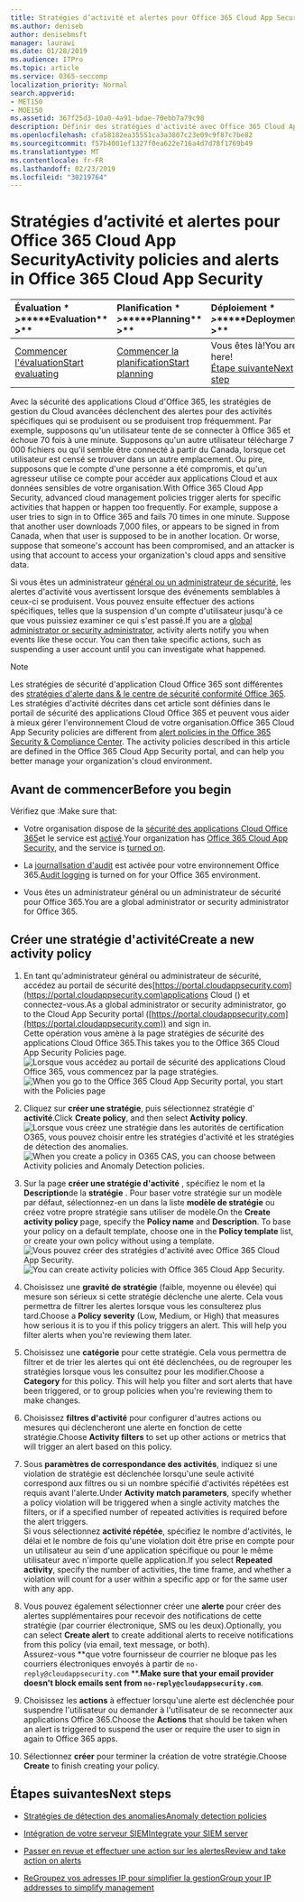 ```yaml
---
title: Stratégies d’activité et alertes pour Office 365 Cloud App Security
ms.author: deniseb
author: denisebmsft
manager: laurawi
ms.date: 01/28/2019
ms.audience: ITPro
ms.topic: article
ms.service: O365-seccomp
localization_priority: Normal
search.appverid:
- MET150
- MOE150
ms.assetid: 367f25d3-10a0-4a91-bdae-70ebb7a79c98
description: Définir des stratégies d'activité avec Office 365 Cloud App Security pour configurer des alertes à déclencher lorsque des activités spécifiques se produisent ou se produisent trop fréquemment. En configurant des stratégies pour déclencher des alertes, vous pouvez être informé et surveiller des activités spécifiques.
ms.openlocfilehash: cfa58182ea35551ca3a3807c23e09c9f87c7be82
ms.sourcegitcommit: f57b4001ef1327f0ea622e716a4d7d78f1769b49
ms.translationtype: MT
ms.contentlocale: fr-FR
ms.lasthandoff: 02/23/2019
ms.locfileid: "30219764"
---
```

# <a name="activity-policies-and-alerts-in-office-365-cloud-app-security"></a><span data-ttu-id="5fe11-104">Stratégies d’activité et alertes pour Office 365 Cloud App Security</span><span class="sxs-lookup"><span data-stu-id="5fe11-104">Activity policies and alerts in Office 365 Cloud App Security</span></span>

|<span data-ttu-id="5fe11-105">Évaluation \* *\>*\*</span><span class="sxs-lookup"><span data-stu-id="5fe11-105">\*\*\*\*Evaluation\*\* \>\*\*</span></span>|<span data-ttu-id="5fe11-106">Planification \* *\>*\*</span><span class="sxs-lookup"><span data-stu-id="5fe11-106">\*\*\*\*Planning\*\* \>\*\*</span></span>|<span data-ttu-id="5fe11-107">Déploiement \* *\>*\*</span><span class="sxs-lookup"><span data-stu-id="5fe11-107">\*\*\*\*Deployment\*\* \>\*\*</span></span>|<span data-ttu-id="5fe11-108">Utilisation \* \* \* \*</span><span class="sxs-lookup"><span data-stu-id="5fe11-108">\*\*\*\*Utilization\*\*\*\*</span></span>|
|:-----|:-----|:-----|:-----|
|[<span data-ttu-id="5fe11-109">Commencer l'évaluation</span><span class="sxs-lookup"><span data-stu-id="5fe11-109">Start evaluating</span></span>](office-365-cas-overview.md) <br/> |[<span data-ttu-id="5fe11-110">Commencer la planification</span><span class="sxs-lookup"><span data-stu-id="5fe11-110">Start planning</span></span>](get-ready-for-office-365-cas.md) <br/> |<span data-ttu-id="5fe11-111">Vous êtes là!</span><span class="sxs-lookup"><span data-stu-id="5fe11-111">You are here!</span></span>  <br/> [<span data-ttu-id="5fe11-112">Étape suivante</span><span class="sxs-lookup"><span data-stu-id="5fe11-112">Next step</span></span>](anomaly-detection-policies-in-ocas.md) <br/> |[<span data-ttu-id="5fe11-113">Commencer à utiliser</span><span class="sxs-lookup"><span data-stu-id="5fe11-113">Start utilizing</span></span>](utilization-activities-for-ocas.md) <br/> |
   
<span data-ttu-id="5fe11-p102">Avec la sécurité des applications Cloud d'Office 365, les stratégies de gestion du Cloud avancées déclenchent des alertes pour des activités spécifiques qui se produisent ou se produisent trop fréquemment. Par exemple, supposons qu'un utilisateur tente de se connecter à Office 365 et échoue 70 fois à une minute. Supposons qu'un autre utilisateur télécharge 7 000 fichiers ou qu'il semble être connecté à partir du Canada, lorsque cet utilisateur est censé se trouver dans un autre emplacement. Ou pire, supposons que le compte d'une personne a été compromis, et qu'un agresseur utilise ce compte pour accéder aux applications Cloud et aux données sensibles de votre organisation.</span><span class="sxs-lookup"><span data-stu-id="5fe11-p102">With Office 365 Cloud App Security, advanced cloud management policies trigger alerts for specific activities that happen or happen too frequently. For example, suppose a user tries to sign in to Office 365 and fails 70 times in one minute. Suppose that another user downloads 7,000 files, or appears to be signed in from Canada, when that user is supposed to be in another location. Or worse, suppose that someone's account has been compromised, and an attacker is using that account to access your organization's cloud apps and sensitive data.</span></span>
  
<span data-ttu-id="5fe11-p103">Si vous êtes un administrateur [général ou un administrateur de sécurité](permissions-in-the-security-and-compliance-center.md), les alertes d'activité vous avertissent lorsque des événements semblables à ceux-ci se produisent. Vous pouvez ensuite effectuer des actions spécifiques, telles que la suspension d'un compte d'utilisateur jusqu'à ce que vous puissiez examiner ce qui s'est passé.</span><span class="sxs-lookup"><span data-stu-id="5fe11-p103">If you are a [global administrator or security administrator](permissions-in-the-security-and-compliance-center.md), activity alerts notify you when events like these occur. You can then take specific actions, such as suspending a user account until you can investigate what happened.</span></span>
  
> [!NOTE]
> <span data-ttu-id="5fe11-p104">Les stratégies de sécurité d'application Cloud Office 365 sont différentes des [stratégies d'alerte dans &amp; le centre de sécurité conformité Office 365](alert-policies.md). Les stratégies d'activité décrites dans cet article sont définies dans le portail de sécurité des applications Cloud Office 365 et peuvent vous aider à mieux gérer l'environnement Cloud de votre organisation.</span><span class="sxs-lookup"><span data-stu-id="5fe11-p104">Office 365 Cloud App Security policies are different from [alert policies in the Office 365 Security &amp; Compliance Center](alert-policies.md). The activity policies described in this article are defined in the Office 365 Cloud App Security portal, and can help you better manage your organization's cloud environment.</span></span> 
  
## <a name="before-you-begin"></a><span data-ttu-id="5fe11-122">Avant de commencer</span><span class="sxs-lookup"><span data-stu-id="5fe11-122">Before you begin</span></span>

<span data-ttu-id="5fe11-123">Vérifiez que :</span><span class="sxs-lookup"><span data-stu-id="5fe11-123">Make sure that:</span></span>
  
- <span data-ttu-id="5fe11-124">Votre organisation dispose de la [sécurité des applications Cloud Office 365](office-365-cas-overview.md)et le service est [activé](turn-on-office-365-cas.md).</span><span class="sxs-lookup"><span data-stu-id="5fe11-124">Your organization has [Office 365 Cloud App Security](office-365-cas-overview.md), and the service is [turned on](turn-on-office-365-cas.md).</span></span>
    
- <span data-ttu-id="5fe11-125">La [journalIsation d'audit](turn-audit-log-search-on-or-off.md) est activée pour votre environnement Office 365.</span><span class="sxs-lookup"><span data-stu-id="5fe11-125">[Audit logging](turn-audit-log-search-on-or-off.md) is turned on for your Office 365 environment.</span></span> 
    
- <span data-ttu-id="5fe11-126">Vous êtes un administrateur général ou un administrateur de sécurité pour Office 365.</span><span class="sxs-lookup"><span data-stu-id="5fe11-126">You are a global administrator or security administrator for Office 365.</span></span>
    
## <a name="create-a-new-activity-policy"></a><span data-ttu-id="5fe11-127">Créer une stratégie d'activité</span><span class="sxs-lookup"><span data-stu-id="5fe11-127">Create a new activity policy</span></span>

1. <span data-ttu-id="5fe11-128">En tant qu'administrateur général ou administrateur de sécurité, accédez au portail de sécurité des[https://portal.cloudappsecurity.com](https://portal.cloudappsecurity.com)applications Cloud () et connectez-vous.</span><span class="sxs-lookup"><span data-stu-id="5fe11-128">As a global administrator or security administrator, go to the Cloud App Security portal ([https://portal.cloudappsecurity.com](https://portal.cloudappsecurity.com)) and sign in.</span></span> <br><span data-ttu-id="5fe11-129">Cette opération vous amène à la page stratégies de sécurité des applications Cloud Office 365.</span><span class="sxs-lookup"><span data-stu-id="5fe11-129">This takes you to the Office 365 Cloud App Security Policies page.</span></span><br><span data-ttu-id="5fe11-130">![Lorsque vous accédez au portail de sécurité des applications Cloud Office 365, vous commencez par la page stratégies.](media/5cb8833c-4e08-438c-bab3-91b5106f6f3f.png)</span><span class="sxs-lookup"><span data-stu-id="5fe11-130">![When you go to the Office 365 Cloud App Security portal, you start with the Policies page](media/5cb8833c-4e08-438c-bab3-91b5106f6f3f.png)</span></span>
  
2. <span data-ttu-id="5fe11-131">Cliquez sur **créer une stratégie**, puis sélectionnez stratégie d' **activité**.</span><span class="sxs-lookup"><span data-stu-id="5fe11-131">Click **Create policy**, and then select **Activity policy**.</span></span><br><span data-ttu-id="5fe11-132">![Lorsque vous créez une stratégie dans les autorités de certification O365, vous pouvez choisir entre les stratégies d'activité et les stratégies de détection des anomalies.](media/79f34535-ddf9-4a5b-a0a3-8766bf9c174c.png)</span><span class="sxs-lookup"><span data-stu-id="5fe11-132">![When you create a policy in O365 CAS, you can choose between Activity policies and Anomaly Detection policies.](media/79f34535-ddf9-4a5b-a0a3-8766bf9c174c.png)</span></span>
  
3. <span data-ttu-id="5fe11-p105">Sur la page **créer une stratégie d'activité** , spécifiez le nom et la **Description**de la **stratégie** . Pour baser votre stratégie sur un modèle par défaut, sélectionnez-en un dans la liste **modèle de stratégie** ou créez votre propre stratégie sans utiliser de modèle.</span><span class="sxs-lookup"><span data-stu-id="5fe11-p105">On the **Create activity policy** page, specify the **Policy name** and **Description**. To base your policy on a default template, choose one in the **Policy template** list, or create your own policy without using a template.</span></span><br><span data-ttu-id="5fe11-135">![Vous pouvez créer des stratégies d'activité avec Office 365 Cloud App Security.](media/4083a76f-7074-4d6a-8200-6d76d49259d7.png)</span><span class="sxs-lookup"><span data-stu-id="5fe11-135">![You can create activity policies with Office 365 Cloud App Security.](media/4083a76f-7074-4d6a-8200-6d76d49259d7.png)</span></span>
  
4. <span data-ttu-id="5fe11-p106">Choisissez une **gravité de stratégie** (faible, moyenne ou élevée) qui mesure son sérieux si cette stratégie déclenche une alerte. Cela vous permettra de filtrer les alertes lorsque vous les consulterez plus tard.</span><span class="sxs-lookup"><span data-stu-id="5fe11-p106">Choose a **Policy severity** (Low, Medium, or High) that measures how serious it is to you if this policy triggers an alert. This will help you filter alerts when you're reviewing them later.</span></span> 
    
5. <span data-ttu-id="5fe11-p107">Choisissez une **catégorie** pour cette stratégie. Cela vous permettra de filtrer et de trier les alertes qui ont été déclenchées, ou de regrouper les stratégies lorsque vous les consultez pour les modifier.</span><span class="sxs-lookup"><span data-stu-id="5fe11-p107">Choose a **Category** for this policy. This will help you filter and sort alerts that have been triggered, or to group policies when you're reviewing them to make changes.</span></span> 
    
6. <span data-ttu-id="5fe11-140">Choisissez **filtres d'activité** pour configurer d'autres actions ou mesures qui déclencheront une alerte en fonction de cette stratégie.</span><span class="sxs-lookup"><span data-stu-id="5fe11-140">Choose **Activity filters** to set up other actions or metrics that will trigger an alert based on this policy.</span></span> 
    
7. <span data-ttu-id="5fe11-141">Sous **paramètres de correspondance des activités**, indiquez si une violation de stratégie est déclenchée lorsqu'une seule activité correspond aux filtres ou si un nombre spécifié d'activités répétées est requis avant l'alerte.</span><span class="sxs-lookup"><span data-stu-id="5fe11-141">Under **Activity match parameters**, specify whether a policy violation will be triggered when a single activity matches the filters, or if a specified number of repeated activities is required before the alert triggers.</span></span><br><span data-ttu-id="5fe11-142">Si vous sélectionnez **activité répétée**, spécifiez le nombre d'activités, le délai et le nombre de fois qu'une violation doit être prise en compte pour un utilisateur au sein d'une application spécifique ou pour le même utilisateur avec n'importe quelle application.</span><span class="sxs-lookup"><span data-stu-id="5fe11-142">If you select **Repeated activity**, specify the number of activities, the time frame, and whether a violation will count for a user within a specific app or for the same user with any app.</span></span>
    
8. <span data-ttu-id="5fe11-143">Vous pouvez également sélectionner créer une **alerte** pour créer des alertes supplémentaires pour recevoir des notifications de cette stratégie (par courrier électronique, SMS ou les deux).</span><span class="sxs-lookup"><span data-stu-id="5fe11-143">Optionally, you can select **Create alert** to create additional alerts to receive notifications from this policy (via email, text message, or both).</span></span><br><span data-ttu-id="5fe11-144">Assurez-vous \*\*que votre fournisseur de courrier ne bloque pas les courriers électroniques envoyés à partir de `no-reply@cloudappsecurity.com` \*\*.</span><span class="sxs-lookup"><span data-stu-id="5fe11-144">**Make sure that your email provider doesn't block emails sent from `no-reply@cloudappsecurity.com`**.</span></span> 
  
9. <span data-ttu-id="5fe11-145">Choisissez les **actions** à effectuer lorsqu'une alerte est déclenchée pour suspendre l'utilisateur ou demander à l'utilisateur de se reconnecter aux applications Office 365.</span><span class="sxs-lookup"><span data-stu-id="5fe11-145">Choose the **Actions** that should be taken when an alert is triggered to suspend the user or require the user to sign in again to Office 365 apps.</span></span> 
    
10. <span data-ttu-id="5fe11-146">Sélectionnez **créer** pour terminer la création de votre stratégie.</span><span class="sxs-lookup"><span data-stu-id="5fe11-146">Choose **Create** to finish creating your policy.</span></span> 
    
## <a name="next-steps"></a><span data-ttu-id="5fe11-147">Étapes suivantes</span><span class="sxs-lookup"><span data-stu-id="5fe11-147">Next steps</span></span>

- [<span data-ttu-id="5fe11-148">Stratégies de détection des anomalies</span><span class="sxs-lookup"><span data-stu-id="5fe11-148">Anomaly detection policies</span></span>](anomaly-detection-policies-in-ocas.md)
    
- [<span data-ttu-id="5fe11-149">Intégration de votre serveur SIEM</span><span class="sxs-lookup"><span data-stu-id="5fe11-149">Integrate your SIEM server</span></span>](integrate-your-siem-server-with-office-365-cas.md)
    
- [<span data-ttu-id="5fe11-150">Passer en revue et effectuer une action sur les alertes</span><span class="sxs-lookup"><span data-stu-id="5fe11-150">Review and take action on alerts</span></span>](review-office-365-cas-alerts.md)
    
- [<span data-ttu-id="5fe11-151">ReGroupez vos adresses IP pour simplifier la gestion</span><span class="sxs-lookup"><span data-stu-id="5fe11-151">Group your IP addresses to simplify management</span></span>](group-your-ip-addresses-in-ocas.md)
    


